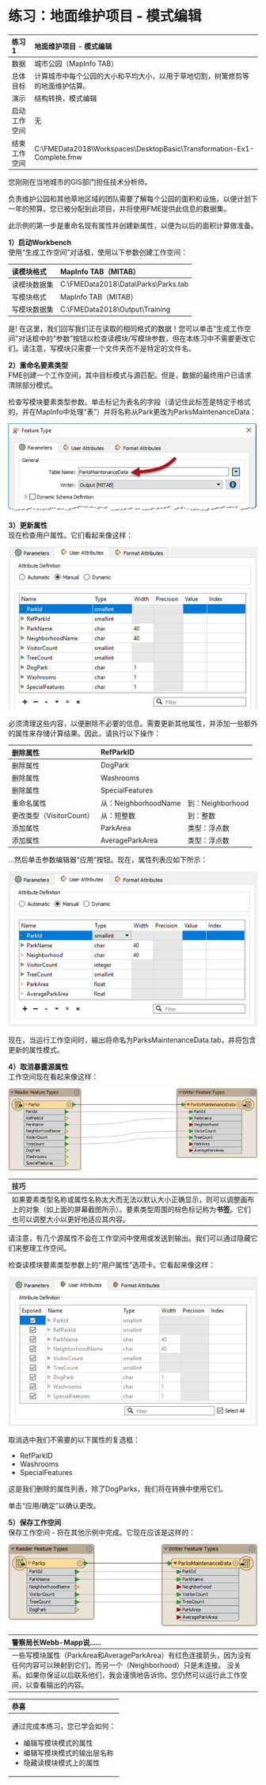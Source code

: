 # 练习：地面维护项目 - 模式编辑

|  练习1 |  地面维护项目 - 模式编辑 |
| :--- | :--- |
| 数据 | 城市公园（MapInfo TAB） |
| 总体目标 | 计算城市中每个公园的大小和平均大小，以用于草地切割，树篱修剪等的地面维护估算。 |
| 演示 | 结构转换，模式编辑 |
| 启动工作空间 | 无 |
| 结束工作空间 | C:\FMEData2018\Workspaces\DesktopBasic\Transformation-Ex1-Complete.fmw |

您刚刚在当地城市的GIS部门担任技术分析师。

负责维护公园和其他草地区域的团队需要了解每个公园的面积和设施，以便计划下一年的预算。您已被分配到此项目，并将使用FME提供此信息的数据集。

此示例的第一步是重命名现有属性并创建新属性，以便为以后的面积计算做准备。

  
**1）启动Workbench**  
使用“生成工作空间”对话框，使用以下参数创建工作空间：

| 读模块格式 | MapInfo TAB（MITAB） |
| :--- | :--- |
| 读模块数据集 | C:\FMEData2018\Data\Parks\Parks.tab |
| 写模块格式 | MapInfo TAB（MITAB） |
| 写模块数据集 | C:\FMEData2018\Output\Training |

是! 在这里，我们回写我们正在读取的相同格式的数据！您可以单击“生成工作空间”对话框中的“参数”按钮以检查读模块/写模块参数，但在本练习中不需要更改它们。请注意，写模块只需要一个文件夹而不是特定的文件名。

  
**2）重命名要素类型**  
 FME创建一个工作空间，其中目标模式与源匹配。但是，数据的最终用户已请求清除部分模式。

检查写模块要素类型参数。单击标记为表名的字段（请记住此标签是特定于格式的，并在MapInfo中处理“表”）并将名称从Park更改为ParksMaintenanceData：

[![](../../.gitbook/assets/img2.200.ex1.writergeneralschemaedited.png)](https://github.com/safesoftware/FMETraining/blob/Desktop-Basic-2018/DesktopBasic2Transformation/Images/Img2.200.Ex1.WriterGeneralSchemaEdited.png)

  
**3）更新属性**  
现在检查用户属性。它们看起来像这样：

[![](../../.gitbook/assets/img2.201.ex1.writerattributeschema.png)](https://github.com/safesoftware/FMETraining/blob/Desktop-Basic-2018/DesktopBasic2Transformation/Images/Img2.201.Ex1.WriterAttributeSchema.png)

必须清理这些内容，以便删除不必要的信息。需要更新其他属性，并添加一些额外的属性来存储计算结果。因此，请执行以下操作：

| 删除属性 | RefParkID |  |
| :--- | :--- | :--- |
| 删除属性 | DogPark |  |
| 删除属性 | Washrooms |  |
| 删除属性 | SpecialFeatures |  |
| 重命名属性 | 从：NeighborhoodName | 到：Neighborhood |
| 更改类型（VisitorCount） | 从：短整数 | 到：整数 |
| 添加属性 | ParkArea | 类型：浮点数 |
| 添加属性 | AverageParkArea | 类型：浮点数 |

...然后单击参数编辑器“应用”按钮。现在，属性列表应如下所示：

[![](../../.gitbook/assets/img2.202.ex1.writerattributeschemaedited.png)](https://github.com/safesoftware/FMETraining/blob/Desktop-Basic-2018/DesktopBasic2Transformation/Images/Img2.202.Ex1.WriterAttributeSchemaEdited.png)

现在，当运行工作空间时，输出将命名为ParksMaintenanceData.tab，并将包含更新的属性模式。

  
**4）取消暴露源属性**  
工作空间现在看起来像这样：

[![](../../.gitbook/assets/img2.203.ex1.editedschemaoncanvas.png)](https://github.com/safesoftware/FMETraining/blob/Desktop-Basic-2018/DesktopBasic2Transformation/Images/Img2.203.Ex1.EditedSchemaOnCanvas.png)

|  技巧 |
| :--- |
|  如果要素类型名称或属性名称太大而无法以默认大小正确显示，则可以调整画布上的对象（如上面的屏幕截图所示）。要素类型周围的棕色标记称为**书签**。它们也可以调整大小以更好地适应其内容。 |

请注意，有几个源属性不会在工作空间中使用或发送到输出。我们可以通过隐藏它们来整理工作空间。

检查读模块要素类型参数上的“用户属性”选项卡。它看起来像这样：

[![](../../.gitbook/assets/img2.204.ex1.readerattrschema.png)](https://github.com/safesoftware/FMETraining/blob/Desktop-Basic-2018/DesktopBasic2Transformation/Images/Img2.204.Ex1.ReaderAttrSchema.png)

取消选中我们不需要的以下属性的复选框：

* RefParkID
* Washrooms
* SpecialFeatures

这是我们删除的属性列表，除了DogParks，我们将在转换中使用它们。

单击“应用/确定”以确认更改。

  
**5）保存工作空间**  
保存工作空间 - 将在其他示例中完成。它现在应该是这样的：

[![](../../.gitbook/assets/img2.205.ex1.editedschemaoncanvas.png)](https://github.com/safesoftware/FMETraining/blob/Desktop-Basic-2018/DesktopBasic2Transformation/Images/Img2.205.Ex1.EditedSchemaOnCanvas.png)

|  警察局长Webb-Mapp说...... |
| :--- |
|  一些写模块属性（ParkArea和AverageParkArea）有红色连接箭头，因为没有任何内容可以映射到它们，而另一个（Neighborhood）只是未连接。  没关系。如果你保证以后联系他们，我会谨慎地告诉你。您仍然可以运行此工作空间，以查看输出的内容。 |

<table>
  <thead>
    <tr>
      <th style="text-align:left">恭喜</th>
    </tr>
  </thead>
  <tbody>
    <tr>
      <td style="text-align:left">
        <p>通过完成本练习，您已学会如何：
          <br />
        </p>
        <ul>
          <li>编辑写模块模式的属性</li>
          <li>编辑写模块模式的输出层名称</li>
          <li>隐藏读模块模式上的属性</li>
        </ul>
      </td>
    </tr>
  </tbody>
</table>

